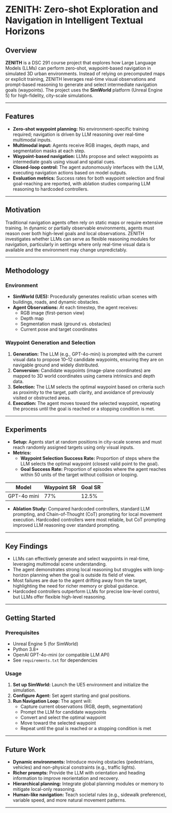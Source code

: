 # ZENITH: Zero-shot Exploration and Navigation in Intelligent Textual Horizons

## Overview

**ZENITH** is a DSC 291 course project that explores how Large Language Models (LLMs) can perform zero-shot, waypoint-based navigation in simulated 3D urban environments. Instead of relying on precomputed maps or explicit training, ZENITH leverages real-time visual observations and prompt-based reasoning to generate and select intermediate navigation goals (waypoints). The project uses the **SimWorld** platform (Unreal Engine 5) for high-fidelity, city-scale simulations.

---

## Features

- **Zero-shot waypoint planning:** No environment-specific training required; navigation is driven by LLM reasoning over real-time multimodal inputs.
- **Multimodal input:** Agents receive RGB images, depth maps, and segmentation masks at each step.
- **Waypoint-based navigation:** LLMs propose and select waypoints as intermediate goals using visual and spatial cues.
- **Closed-loop control:** The agent autonomously interfaces with the LLM, executing navigation actions based on model outputs.
- **Evaluation metrics:** Success rates for both waypoint selection and final goal-reaching are reported, with ablation studies comparing LLM reasoning to hardcoded controllers.

---

## Motivation

Traditional navigation agents often rely on static maps or require extensive training. In dynamic or partially observable environments, agents must reason over both high-level goals and local observations. ZENITH investigates whether LLMs can serve as flexible reasoning modules for navigation, particularly in settings where only real-time visual data is available and the environment may change unpredictably.

---

## Methodology

### Environment

- **SimWorld (UE5):** Procedurally generates realistic urban scenes with buildings, roads, and dynamic obstacles.
- **Agent Observations:** At each timestep, the agent receives:
  - RGB image (first-person view)
  - Depth map
  - Segmentation mask (ground vs. obstacles)
  - Current pose and target coordinates

### Waypoint Generation and Selection

1. **Generation:** The LLM (e.g., GPT-4o-mini) is prompted with the current visual data to propose 10–12 candidate waypoints, ensuring they are on navigable ground and widely distributed.
2. **Conversion:** Candidate waypoints (image-plane coordinates) are mapped to 3D world coordinates using camera intrinsics and depth data.
3. **Selection:** The LLM selects the optimal waypoint based on criteria such as proximity to the target, path clarity, and avoidance of previously visited or obstructed areas.
4. **Execution:** The agent moves toward the selected waypoint, repeating the process until the goal is reached or a stopping condition is met.

---

## Experiments

- **Setup:** Agents start at random positions in city-scale scenes and must reach randomly assigned targets using only visual inputs.
- **Metrics:**
  - **Waypoint Selection Success Rate:** Proportion of steps where the LLM selects the optimal waypoint (closest valid point to the goal).
  - **Goal Success Rate:** Proportion of episodes where the agent reaches within 50 units of the target without collision or looping.

| Model         | Waypoint SR | Goal SR |
|---------------|-------------|---------|
| GPT-4o mini   | 77%         | 12.5%   |

- **Ablation Study:** Compared hardcoded controllers, standard LLM prompting, and Chain-of-Thought (CoT) prompting for local movement execution. Hardcoded controllers were most reliable, but CoT prompting improved LLM reasoning over standard prompting.

---

## Key Findings

- LLMs can effectively generate and select waypoints in real-time, leveraging multimodal scene understanding.
- The agent demonstrates strong local reasoning but struggles with long-horizon planning when the goal is outside its field of view.
- Most failures are due to the agent drifting away from the target, highlighting the need for richer memory or global guidance.
- Hardcoded controllers outperform LLMs for precise low-level control, but LLMs offer flexible high-level reasoning.

---

## Getting Started

### Prerequisites

- Unreal Engine 5 (for SimWorld)
- Python 3.8+
- OpenAI GPT-4o-mini (or compatible LLM API)
- See `requirements.txt` for dependencies

### Usage

1. **Set up SimWorld:** Launch the UE5 environment and initialize the simulation.
2. **Configure Agent:** Set agent starting and goal positions.
3. **Run Navigation Loop:** The agent will:
    - Capture current observations (RGB, depth, segmentation)
    - Prompt the LLM for candidate waypoints
    - Convert and select the optimal waypoint
    - Move toward the selected waypoint
    - Repeat until the goal is reached or a stopping condition is met

---

## Future Work

- **Dynamic environments:** Introduce moving obstacles (pedestrians, vehicles) and non-physical constraints (e.g., traffic lights).
- **Richer prompts:** Provide the LLM with orientation and heading information to improve reorientation and recovery.
- **Hierarchical planning:** Integrate global planning modules or memory to mitigate local-only reasoning.
- **Human-like navigation:** Teach societal rules (e.g., sidewalk preference), variable speed, and more natural movement patterns.

---
